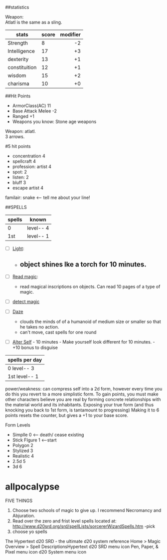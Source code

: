 ##statistics

Weapon:  
Atlatl is the same as a sling. 



|stats | score  | modifier |
|---------| ----|  ---:|
|Strength | 8 |  -2|
|Intelligence | 17 | +3 |
|dexterity | 13 | +1 |
|constituition | 12  | +1 |
|wisdom | 15 | +2 |
|charisma |  10 | +0 |


##Hit Points
- ArmorClass(AC) 11
- Base Attack Melee -2
- Ranged +1
- Weapons you know: Stone age weapons

Weapon: atlatl.  
3 arrows. 

#5 hit points

- concentration 4
- spellcraft 4
- profession: artist 4
- spot: 2
- listen: 2
- bluff 3
- escape artist 4

familair: snake <-- tell me about your line!

##SPELLS

| spells  | known |
|--------|-------|
| 0  | level-- 4 |
| 1st | level-- 1 |


 - [ ] [Light](http://www.d20srd.org/srd/spells/light.htm):  
    - object shines lke a torch for 10 minutes. 
      - 
      
 - [ ] [Read magic](http://www.d20srd.org/srd/spells/readMagic.htm):
      - read magical inscriptions on objects. Can read 10 pages of a type of magic.  
      
 - [ ] [detect magic](http://www.d20srd.org/srd/spells/detectMagic.htm)
      
 - [ ] [Daze](http://www.d20srd.org/srd/spells/daze.htm)
      - clouds the minds of of a humanoid of medium size or smaller so that he takes no action. 
      - can't move, cast spells for one round



- [ ] [Alter Self](http://www.d20srd.org/srd/spells/alterSelf.htm)
        - 10 minutes
        - Make yourself look different for 10 minutes. 
        - +10 bonus to disguise

| spells per day |
|----------------|
| 0 level-- 3   |
| 1st level-- 1 |

power/weakness: can compress self into a 2d form, however every time you do this you revert to a more simplistic form. To gain points, you must make other characters believe you are real by forming concrete relationships with the material world and its inhabitants. Exposing your true form (and thus knocking you back to 1st form, is tantamount to progressing) Making it to 6 points resets the counter, but gives a +1 to your base score. 

Form Levels

- Simplle  0 <-- death/ cease existing
- Stick FIgure 1 <--start
- Polygon 2
- Stylized 3
- Realistic 4
- 2.5d 5
- 3d 6



allpocalypse
============
FIVE THINGS
1. Choose two schools of magic to give up. I recommend Necromancy and Abjuration.
2. Read over the zero and frist level spells located at: http://www.d20srd.org/srd/spellLists/sorcererWizardSpells.htm
  -pick
3. choose yo spells





The Hypertext d20 SRD - the ultimate d20 system reference
  Home > Magic Overview > Spell DescriptionsHypertext d20 SRD menu icon Pen, Paper, & Pixel menu icon d20 System menu icon



